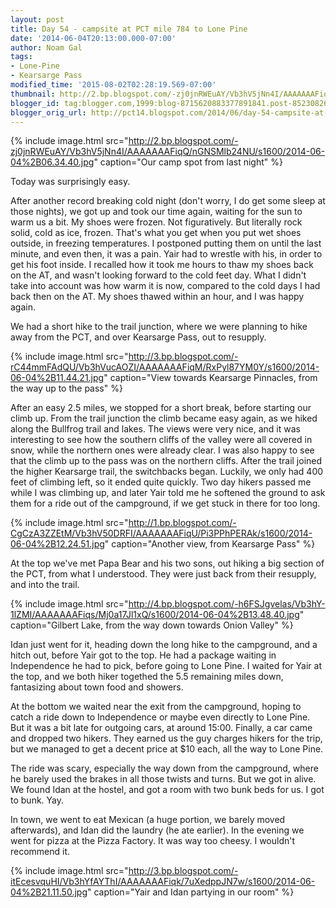 ```yaml
---
layout: post
title: Day 54 - campsite at PCT mile 784 to Lone Pine
date: '2014-06-04T20:13:00.000-07:00'
author: Noam Gal
tags:
- Lone-Pine
- Kearsarge Pass
modified_time: '2015-08-02T02:28:19.569-07:00'
thumbnail: http://2.bp.blogspot.com/-zj0jnRWEuAY/Vb3hV5jNn4I/AAAAAAAFiqQ/nGNSMlb24NU/s72-c/2014-06-04%2B06.34.40.jpg
blogger_id: tag:blogger.com,1999:blog-8715620883377891841.post-8523082661113236875
blogger_orig_url: http://pct14.blogspot.com/2014/06/day-54-campsite-at-pct-mile-784-to-lone.html
---
```

{% include image.html src="http://2.bp.blogspot.com/-zj0jnRWEuAY/Vb3hV5jNn4I/AAAAAAAFiqQ/nGNSMlb24NU/s1600/2014-06-04%2B06.34.40.jpg" caption="Our camp spot from last night" %}

Today was surprisingly easy.

After another record breaking cold night (don't worry, I do get some sleep at those nights), we got up and took our time again, waiting for the sun to warm us a bit. My shoes were frozen. Not figuratively. But literally rock solid, cold as ice, frozen. That's what you get when you put wet shoes outside, in freezing temperatures. I postponed putting them on until the last minute, and even then, it was a pain. Yair had to wrestle with his, in order to get his foot inside. I recalled how it took me hours to thaw my shoes back on the AT, and wasn't looking forward to the cold feet day. What I didn't take into account was how warm it is now, compared to the cold days I had back then on the AT. My shoes thawed within an hour, and I was happy again.

We had a short hike to the trail junction, where we were planning to hike away from the PCT, and over Kearsarge Pass, out to resupply.

{% include image.html src="http://3.bp.blogspot.com/-rC44mmFAdQU/Vb3hVucAOZI/AAAAAAAFiqM/RxPyl87YM0Y/s1600/2014-06-04%2B11.44.21.jpg" caption="View towards Kearsarge Pinnacles, from the way up to the pass" %}

After an easy 2.5 miles, we stopped for a short break, before starting our climb up. From the trail junction the climb became easy again, as we hiked along the Bullfrog trail and lakes. The views were very nice, and it was interesting to see how the southern cliffs of the valley were all covered in snow, while the northern ones were already clear. I was also happy to see that the climb up to the pass was on the northern cliffs. After the trail joined the higher Kearsarge trail, the switchbacks began. Luckily, we only had 400 feet of climbing left, so it ended quite quickly. Two day hikers passed me while I was climbing up, and later Yair told me he softened the ground to ask them for a ride out of the campground, if we get stuck in there for too long.

{% include image.html src="http://1.bp.blogspot.com/-CgCzA3ZZEtM/Vb3hV50DRFI/AAAAAAAFiqU/Pi3PPhPERAk/s1600/2014-06-04%2B12.24.51.jpg" caption="Another view, from Kearsarge Pass" %}

At the top we've met Papa Bear and his two sons, out hiking a big section of the PCT, from what I understood. They were just back from their resupply, and into the trail.

{% include image.html src="http://4.bp.blogspot.com/-h6FSJgvelas/Vb3hY-1lZMI/AAAAAAAFiqs/Mj0a17Jl1xQ/s1600/2014-06-04%2B13.48.40.jpg" caption="Gilbert Lake, from the way down towards Onion Valley" %}

Idan just went for it, heading down the long hike to the campground, and a hitch out, before Yair got to the top. He had a package waiting in Independence he had to pick, before going to Lone Pine. I waited for Yair at the top, and we both hiker togethed the 5.5 remaining miles down, fantasizing about town food and showers.

At the bottom we waited near the exit from the campground, hoping to catch a ride down to Independence or maybe even directly to Lone Pine. But it was a bit late for outgoing cars, at around 15:00. Finally, a car came and dropped two hikers. They earned us the guy charges hikers for the trip, but we managed to get a decent price at $10 each, all the way to Lone Pine.

The ride was scary, especially the way down from the campground, where he barely used the brakes in all those twists and turns. But we got in alive. We found Idan at the hostel, and got a room with two bunk beds for us. I got to bunk. Yay.

In town, we went to eat Mexican (a huge portion, we barely moved afterwards), and Idan did the laundry (he ate earlier). In the evening we went for pizza at the Pizza Factory. It was way too cheesy. I wouldn't recommend it.

{% include image.html src="http://3.bp.blogspot.com/-itEcesvquHI/Vb3hYfAYThI/AAAAAAAFiqk/7uXedppJN7w/s1600/2014-06-04%2B21.11.50.jpg" caption="Yair and Idan partying in our room" %}
